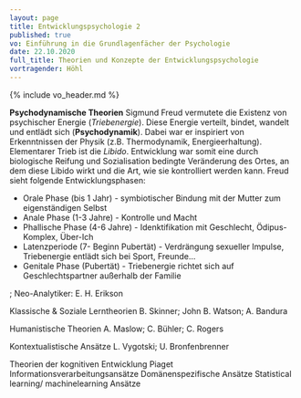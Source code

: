 ```yaml
---
layout: page
title: Entwicklungspsychologie 2
published: true
vo: Einführung in die Grundlagenfächer der Psychologie
date: 22.10.2020
full_title: Theorien und Konzepte der Entwicklungspsychologie
vortragender: Höhl
---
```


{% include vo_header.md %}

**Psychodynamische Theorien**
Sigmund Freud vermutete die Existenz von psychischer Energie (_Triebenergie_). Diese Energie verteilt, bindet, wandelt und entlädt sich (**Psychodynamik**). Dabei war er inspiriert von Erkenntnissen der Physik (z.B. Thermodynamik, Energieerhaltung). Elementarer Trieb ist die _Libido_. Entwicklung war somit eine durch biologische Reifung und Sozialisation bedingte Veränderung des Ortes, an dem diese Libido wirkt und die Art, wie sie kontrolliert werden kann. Freud sieht folgende Entwicklungsphasen:
* Orale Phase (bis 1 Jahr) - symbiotischer Bindung mit der Mutter zum eigenständigen Selbst
* Anale Phase (1-3 Jahre) - Kontrolle und Macht
* Phallische Phase (4-6 Jahre) - Idenktifikation mit Geschlecht, Ödipus-Komplex, Über-Ich
* Latenzperiode (7- Beginn Pubertät) - Verdrängung sexueller Impulse, Triebenergie entlädt sich bei Sport, Freunde...
* Genitale Phase (Pubertät) - Triebenergie richtet sich auf Geschlechtspartner außerhalb der Familie




; Neo-Analytiker: E. H. Erikson

Klassische & Soziale Lerntheorien
B. Skinner; John B. Watson; A. Bandura

Humanistische Theorien
A. Maslow; C. Bühler; C. Rogers

Kontextualistische Ansätze
L. Vygotski; U. Bronfenbrenner

Theorien der kognitiven Entwicklung
Piaget Informationsverarbeitungsansätze Domänenspezifische Ansätze Statistical learning/ machinelearning Ansätze
